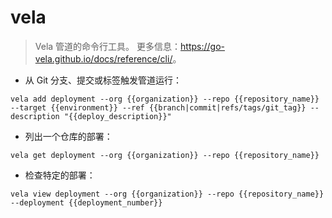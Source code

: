 # vela

> Vela 管道的命令行工具。
> 更多信息：<https://go-vela.github.io/docs/reference/cli/>。

- 从 Git 分支、提交或标签触发管道运行：

`vela add deployment --org {{organization}} --repo {{repository_name}} --target {{environment}} --ref {{branch|commit|refs/tags/git_tag}} --description "{{deploy_description}}"`

- 列出一个仓库的部署：

`vela get deployment --org {{organization}} --repo {{repository_name}}`

- 检查特定的部署：

`vela view deployment --org {{organization}} --repo {{repository_name}} --deployment {{deployment_number}}`